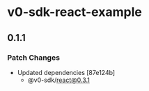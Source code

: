 # v0-sdk-react-example

## 0.1.1

### Patch Changes

- Updated dependencies [87e124b]
  - @v0-sdk/react@0.3.1

